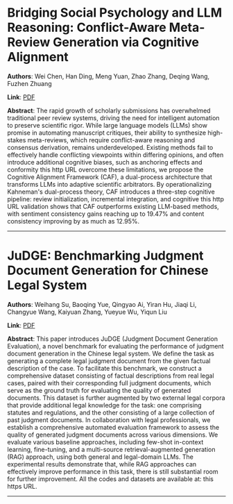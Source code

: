 # Bridging Social Psychology and LLM Reasoning: Conflict-Aware Meta-Review Generation via Cognitive Alignment 

**Authors**: Wei Chen, Han Ding, Meng Yuan, Zhao Zhang, Deqing Wang, Fuzhen Zhuang  

**Link**: [PDF](https://arxiv.org/pdf/2503.13879)  

**Abstract**: The rapid growth of scholarly submissions has overwhelmed traditional peer review systems, driving the need for intelligent automation to preserve scientific rigor. While large language models (LLMs) show promise in automating manuscript critiques, their ability to synthesize high-stakes meta-reviews, which require conflict-aware reasoning and consensus derivation, remains underdeveloped. Existing methods fail to effectively handle conflicting viewpoints within differing opinions, and often introduce additional cognitive biases, such as anchoring effects and conformity this http URL overcome these limitations, we propose the Cognitive Alignment Framework (CAF), a dual-process architecture that transforms LLMs into adaptive scientific arbitrators. By operationalizing Kahneman's dual-process theory, CAF introduces a three-step cognitive pipeline: review initialization, incremental integration, and cognitive this http URL validation shows that CAF outperforms existing LLM-based methods, with sentiment consistency gains reaching up to 19.47\% and content consistency improving by as much as 12.95\%. 

---
# JuDGE: Benchmarking Judgment Document Generation for Chinese Legal System 

**Authors**: Weihang Su, Baoqing Yue, Qingyao Ai, Yiran Hu, Jiaqi Li, Changyue Wang, Kaiyuan Zhang, Yueyue Wu, Yiqun Liu  

**Link**: [PDF](https://arxiv.org/pdf/2503.14258)  

**Abstract**: This paper introduces JuDGE (Judgment Document Generation Evaluation), a novel benchmark for evaluating the performance of judgment document generation in the Chinese legal system. We define the task as generating a complete legal judgment document from the given factual description of the case. To facilitate this benchmark, we construct a comprehensive dataset consisting of factual descriptions from real legal cases, paired with their corresponding full judgment documents, which serve as the ground truth for evaluating the quality of generated documents. This dataset is further augmented by two external legal corpora that provide additional legal knowledge for the task: one comprising statutes and regulations, and the other consisting of a large collection of past judgment documents. In collaboration with legal professionals, we establish a comprehensive automated evaluation framework to assess the quality of generated judgment documents across various dimensions. We evaluate various baseline approaches, including few-shot in-context learning, fine-tuning, and a multi-source retrieval-augmented generation (RAG) approach, using both general and legal-domain LLMs. The experimental results demonstrate that, while RAG approaches can effectively improve performance in this task, there is still substantial room for further improvement. All the codes and datasets are available at: this https URL. 

---

